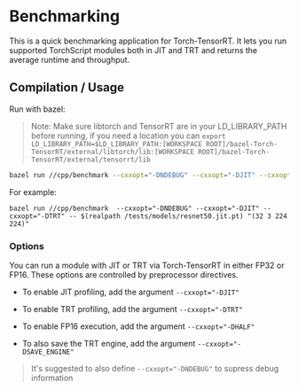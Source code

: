 # Benchmarking

This is a quick benchmarking application for Torch-TensorRT. It lets you run supported TorchScript modules both in JIT and TRT and returns the average runtime and throughput.

## Compilation / Usage

Run with bazel:

> Note: Make sure libtorch and TensorRT are in your LD_LIBRARY_PATH before running, if you need a location you can `export LD_LIBRARY_PATH=$LD_LIBRARY_PATH:[WORKSPACE ROOT]/bazel-Torch-TensorRT/external/libtorch/lib:[WORKSPACE ROOT]/bazel-Torch-TensorRT/external/tensorrt/lib`

``` sh
bazel run //cpp/benchmark --cxxopt="-DNDEBUG" --cxxopt="-DJIT" --cxxopt="-DTRT" -- [PATH TO JIT MODULE FILE] [INPUT SIZE (explicit batch)]
```

For example:

``` shell
bazel run //cpp/benchmark  --cxxopt="-DNDEBUG" --cxxopt="-DJIT" --cxxopt="-DTRT" -- $(realpath /tests/models/resnet50.jit.pt) "(32 3 224 224)"
```

### Options

You can run a module with JIT or TRT via Torch-TensorRT in either FP32 or FP16. These options are controlled by preprocessor directives.

- To enable JIT profiling, add the argument `--cxxopt="-DJIT"`

- To enable TRT profiling, add the argument `--cxxopt="-DTRT"`

- To enable FP16 execution, add the argument `--cxxopt="-DHALF"`

- To also save the TRT engine, add the argument `--cxxopt="-DSAVE_ENGINE"`

> It's suggested to also define `--cxxopt="-DNDEBUG"` to supress debug information
